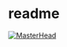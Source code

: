 # readme
[![MasterHead](https://w.wallhaven.cc/full/ym/wallhaven-ymvmek.jpg)](https://github.com/v6n)
